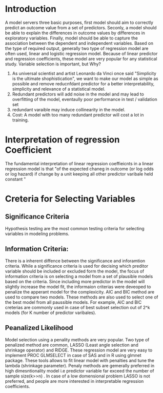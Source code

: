 # Introduction
A model servers three basic purposes, first model should aim to correctly predict an outcome value from a set of predictors. Seconly, a model should be able to explain
the differences in outcome values by differences in exploratory variables. Finally, model should be able to capture the association between the dependent and independent variables. Based on the type of required output, generally two type of regression model are often used, linear and logistic regression model. Because of linear predictor and regression coefficients, these model are very popular for any statistical study. 
Variable selection is important, but Why?
1. As universal scientist and artist Leonardo da Vinci once said "Simplicity is the ultimate shophistication", we want to make our model as simple as possible and remove reducnfdant predictor for a better interpretability, simplicity and relevance of a statistical model.
2. Redundant predictors will add noise in the model and may lead to overfitting of the model, eventaully poor performance in test / validation set
3. redundant varaible may induce collinearity in the model.
4. Cost: A model with too many redundant predictor will cost a lot in training.

# Interpretation of regression Coefficient
The fundamental interpretation of linear regression coeffieicnts in a linear regression model is that "of the expected chaneg in outcome (or log odds or log hazard) if change by a unit keeping all other predictor varibale held constant "

# Creteria for Selecting Variables

## Significance Criteria
Hypothesis testing are the most common testing criteria for selecting variables in modeling problems. 

## Information Criteria:
There is a inherent diffence between the significance and inforamtion criteria. While a significance criteria is used for decising which preditor variable should be included or excluded form the model, the focus of information criteria is on selecting a model from a set of plausible models based on the criteria. Since including more predictor in the model will slightly increase the model fit, the informaion criterias were deveoped to penalize the apperant model for the complexicity. 
AIC and BIC method are used to compare two models. These methods are also used to select one of the best model from all paussible models. For example, AIC and BIC creterias are commonly used in case of best subset selection out of 2^k models (for K number of predictor varibales).

## Peanalized Likelihood
Model selection using a penality methods are very popular. Two type of penalized method are common, LASSO (Least angle selection and shrinkage operator) and RIDGE. These regression model are very easy to implement PROC GLMSELECT in case of SAS and in R using glmnet package. These tools allows to fit linear model with penalties and tune the lambda (shrinkage parameter). 
Penaly methods are gemerally preferred in high dimesntionality model i.e predictor variable far exceed the number of sample size(k>>n) . In case of a low domensional problem  LASSO is not preferred, and people are more interested in interpretable regression coefficients. 
